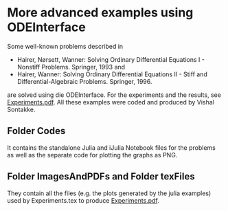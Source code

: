# More advanced examples using ODEInterface

Some well-known problems described in 

* Hairer, Nørsett, Wanner: Solving Ordinary Differential Equations I - Nonstiff Problems. Springer, 1993 and 
* Hairer, Wanner: Solving Ordinary Differential Equations II - Stiff and Differential-Algebraic Problems. Springer, 1996.

are solved using die ODEInterface. For the experiments and the results, see [Experiments.pdf](./Experiments.pdf). All these examples were coded and produced by Vishal Sontakke.

## Folder Codes

It contains the standalone Julia and iJulia Notebook files for the problems as well as the separate code for plotting the graphs as PNG.

## Folder ImagesAndPDFs and Folder texFiles

They contain all the files (e.g. the plots generated by the julia examples) used by Experiments.tex to produce [Experiments.pdf](./Experiments.pdf).

